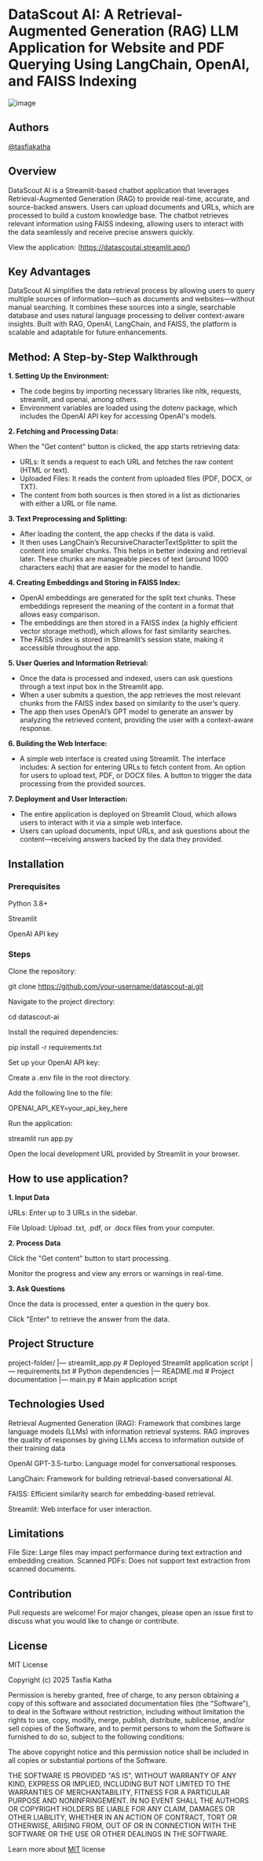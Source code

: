 # DataScout AI: A Retrieval-Augmented Generation (RAG) LLM Application for Website and PDF Querying Using LangChain, OpenAI, and FAISS Indexing
![image](https://github.com/user-attachments/assets/ed6effcb-340d-4a53-b476-dc0635784d44)


## Authors
[@tasfiakatha](https://github.com/tasfiakatha)

## Overview
DataScout AI is a Streamlit-based chatbot application that leverages Retrieval-Augmented Generation (RAG) to provide real-time, accurate, and source-backed answers. Users can upload documents and URLs, which are processed to build a custom knowledge base. The chatbot retrieves relevant information using FAISS indexing, allowing users to interact with the data seamlessly and receive precise answers quickly.

View the application: (https://datascoutai.streamlit.app/)

## Key Advantages
DataScout AI simplifies the data retrieval process by allowing users to query multiple sources of information—such as documents and websites—without manual searching. It combines these sources into a single, searchable database and uses natural language processing to deliver context-aware insights. Built with RAG, OpenAI, LangChain, and FAISS, the platform is scalable and adaptable for future enhancements.

## Method: A Step-by-Step Walkthrough
**1. Setting Up the Environment:**

- The code begins by importing necessary libraries like nltk, requests, streamlit, and openai, among others.
- Environment variables are loaded using the dotenv package, which includes the OpenAI API key for accessing OpenAI's models.

**2. Fetching and Processing Data:**

When the "Get content" button is clicked, the app starts retrieving data:
- URLs: It sends a request to each URL and fetches the raw content (HTML or text).
- Uploaded Files: It reads the content from uploaded files (PDF, DOCX, or TXT).
- The content from both sources is then stored in a list as dictionaries with either a URL or file name.

**3. Text Preprocessing and Splitting:**

- After loading the content, the app checks if the data is valid.
- It then uses LangChain’s RecursiveCharacterTextSplitter to split the content into smaller chunks. This helps in better indexing and retrieval later. These chunks are manageable pieces of text (around 1000 characters each) that are easier for the model to handle.

**4. Creating Embeddings and Storing in FAISS Index:**

- OpenAI embeddings are generated for the split text chunks. These embeddings represent the meaning of the content in a format that allows easy comparison.
- The embeddings are then stored in a FAISS index (a highly efficient vector storage method), which allows for fast similarity searches.
- The FAISS index is stored in Streamlit’s session state, making it accessible throughout the app.

**5. User Queries and Information Retrieval:**

- Once the data is processed and indexed, users can ask questions through a text input box in the Streamlit app.
- When a user submits a question, the app retrieves the most relevant chunks from the FAISS index based on similarity to the user’s query.
- The app then uses OpenAI’s GPT model to generate an answer by analyzing the retrieved content, providing the user with a context-aware response.

**6. Building the Web Interface:**

- A simple web interface is created using Streamlit. The interface includes:
A section for entering URLs to fetch content from.
An option for users to upload text, PDF, or DOCX files.
A button to trigger the data processing from the provided sources.

**7. Deployment and User Interaction:**

- The entire application is deployed on Streamlit Cloud, which allows users to interact with it via a simple web interface.
- Users can upload documents, input URLs, and ask questions about the content—receiving answers backed by the data they provided.

## Installation

### Prerequisites

Python 3.8+

Streamlit

OpenAI API key

### Steps

Clone the repository:

git clone https://github.com/your-username/datascout-ai.git

Navigate to the project directory:

cd datascout-ai

Install the required dependencies:

pip install -r requirements.txt

Set up your OpenAI API key:

Create a .env file in the root directory.

Add the following line to the file:

OPENAI_API_KEY=your_api_key_here

Run the application:

streamlit run app.py

Open the local development URL provided by Streamlit in your browser.


## How to use application?

**1. Input Data**

URLs: Enter up to 3 URLs in the sidebar.

File Upload: Upload .txt, .pdf, or .docx files from your computer.

**2. Process Data**

Click the "Get content" button to start processing.

Monitor the progress and view any errors or warnings in real-time.

**3. Ask Questions**

Once the data is processed, enter a question in the query box.

Click "Enter" to retrieve the answer from the data.


## Project Structure

project-folder/
|— streamlit_app.py        # Deployed Streamlit application script
|— requirements.txt        # Python dependencies
|— README.md               # Project documentation
|— main.py                 # Main application script

## Technologies Used
Retrieval Augmented Generation (RAG): Framework that combines large language models (LLMs) with information retrieval systems. RAG improves the quality of responses by giving LLMs access to information outside of their training data

OpenAI GPT-3.5-turbo: Language model for conversational responses.

LangChain: Framework for building retrieval-based conversational AI.

FAISS: Efficient similarity search for embedding-based retrieval.

Streamlit: Web interface for user interaction.

## Limitations
File Size: Large files may impact performance during text extraction and embedding creation.
Scanned PDFs: Does not support text extraction from scanned documents.

## Contribution
Pull requests are welcome! For major changes, please open an issue first to discuss what you would like to change or contribute.

## License
MIT License

Copyright (c) 2025 Tasfia Katha

Permission is hereby granted, free of charge, to any person obtaining a copy
of this software and associated documentation files (the "Software"), to deal
in the Software without restriction, including without limitation the rights
to use, copy, modify, merge, publish, distribute, sublicense, and/or sell
copies of the Software, and to permit persons to whom the Software is
furnished to do so, subject to the following conditions:

The above copyright notice and this permission notice shall be included in all
copies or substantial portions of the Software.

THE SOFTWARE IS PROVIDED "AS IS", WITHOUT WARRANTY OF ANY KIND, EXPRESS OR
IMPLIED, INCLUDING BUT NOT LIMITED TO THE WARRANTIES OF MERCHANTABILITY,
FITNESS FOR A PARTICULAR PURPOSE AND NONINFRINGEMENT. IN NO EVENT SHALL THE
AUTHORS OR COPYRIGHT HOLDERS BE LIABLE FOR ANY CLAIM, DAMAGES OR OTHER
LIABILITY, WHETHER IN AN ACTION OF CONTRACT, TORT OR OTHERWISE, ARISING FROM,
OUT OF OR IN CONNECTION WITH THE SOFTWARE OR THE USE OR OTHER DEALINGS IN THE
SOFTWARE.

Learn more about [MIT](https://choosealicense.com/licenses/mit/) license


